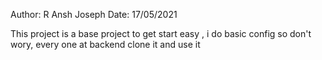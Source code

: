Author: R Ansh Joseph
Date: 17/05/2021



This project is a base project to get start easy , i do basic config so don't wory, 
every one at backend clone it and use it
